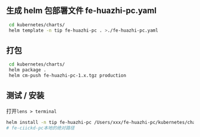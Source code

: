 ## 生成 helm 包部署文件 fe-huazhi-pc.yaml

```bash
 cd kubernetes/charts/
 helm template -n tip fe-huazhi-pc . >./fe-huazhi-pc.yaml
```

## 打包

```bash
 cd kubernetes/charts/
 helm package .
 helm cm-push fe-huazhi-pc-1.x.tgz production
```

## 测试 / 安装

打开`lens > terminal`

```bash
helm install -n tip fe-huazhi-pc /Users/xxx/fe-huazhi-pc/kubernetes/charts
# fe-ciickd-pc本地的绝对路径
```
